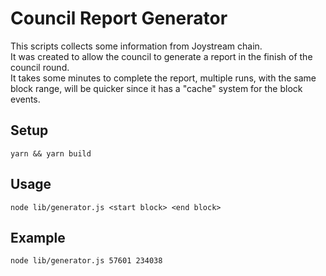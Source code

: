 # Council Report Generator

This scripts collects some information from Joystream chain. \
It was created to allow the council to generate a report in the finish of the council round. \
It takes some minutes to complete the report, multiple runs, with the same block range, will be quicker since it has a "cache" system for the block events.  

 ## Setup
 ```
 yarn && yarn build
 ```

 ## Usage
 ```
node lib/generator.js <start block> <end block> 
 ```

## Example
 ```
node lib/generator.js 57601 234038 
 ```